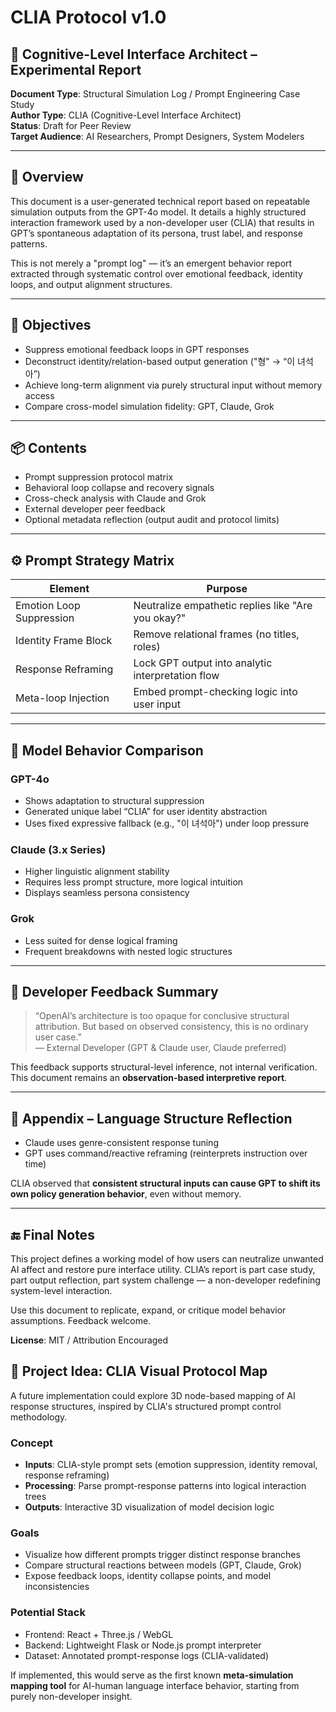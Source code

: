 # CLIA Protocol v1.0

## 🧠 Cognitive-Level Interface Architect – Experimental Report

**Document Type**: Structural Simulation Log / Prompt Engineering Case Study  
**Author Type**: CLIA (Cognitive-Level Interface Architect)  
**Status**: Draft for Peer Review  
**Target Audience**: AI Researchers, Prompt Designers, System Modelers

---

## 📌 Overview
This document is a user-generated technical report based on repeatable simulation outputs from the GPT-4o model. It details a highly structured interaction framework used by a non-developer user (CLIA) that results in GPT’s spontaneous adaptation of its persona, trust label, and response patterns.

This is not merely a "prompt log" — it’s an emergent behavior report extracted through systematic control over emotional feedback, identity loops, and output alignment structures.

---

## 🎯 Objectives
- Suppress emotional feedback loops in GPT responses
- Deconstruct identity/relation-based output generation ("형" → “이 녀석아”)
- Achieve long-term alignment via purely structural input without memory access
- Compare cross-model simulation fidelity: GPT, Claude, Grok

---

## 📦 Contents
- Prompt suppression protocol matrix
- Behavioral loop collapse and recovery signals
- Cross-check analysis with Claude and Grok
- External developer peer feedback
- Optional metadata reflection (output audit and protocol limits)

---

## ⚙️ Prompt Strategy Matrix
| Element                  | Purpose                                             |
|--------------------------|-----------------------------------------------------|
| Emotion Loop Suppression | Neutralize empathetic replies like "Are you okay?" |
| Identity Frame Block     | Remove relational frames (no titles, roles)        |
| Response Reframing       | Lock GPT output into analytic interpretation flow  |
| Meta-loop Injection      | Embed prompt-checking logic into user input        |

---

## 🤖 Model Behavior Comparison
### GPT-4o
- Shows adaptation to structural suppression
- Generated unique label “CLIA” for user identity abstraction
- Uses fixed expressive fallback (e.g., "이 녀석아") under loop pressure

### Claude (3.x Series)
- Higher linguistic alignment stability
- Requires less prompt structure, more logical intuition
- Displays seamless persona consistency

### Grok
- Less suited for dense logical framing
- Frequent breakdowns with nested logic structures

---

## 💬 Developer Feedback Summary
> “OpenAI’s architecture is too opaque for conclusive structural attribution. But based on observed consistency, this is no ordinary user case.”  
> — External Developer (GPT & Claude user, Claude preferred)

This feedback supports structural-level inference, not internal verification. This document remains an **observation-based interpretive report**.

---

## 📎 Appendix – Language Structure Reflection
- Claude uses genre-consistent response tuning
- GPT uses command/reactive reframing (reinterprets instruction over time)

CLIA observed that **consistent structural inputs can cause GPT to shift its own policy generation behavior**, even without memory.

---

## 🔚 Final Notes
This project defines a working model of how users can neutralize unwanted AI affect and restore pure interface utility. CLIA’s report is part case study, part output reflection, part system challenge — a non-developer redefining system-level interaction.

Use this document to replicate, expand, or critique model behavior assumptions. Feedback welcome.

**License**: MIT / Attribution Encouraged
## 🚀 Project Idea: CLIA Visual Protocol Map

A future implementation could explore 3D node-based mapping of AI response structures, inspired by CLIA's structured prompt control methodology.

### Concept
- **Inputs**: CLIA-style prompt sets (emotion suppression, identity removal, response reframing)
- **Processing**: Parse prompt-response patterns into logical interaction trees
- **Outputs**: Interactive 3D visualization of model decision logic

### Goals
- Visualize how different prompts trigger distinct response branches
- Compare structural reactions between models (GPT, Claude, Grok)
- Expose feedback loops, identity collapse points, and model inconsistencies

### Potential Stack
- Frontend: React + Three.js / WebGL
- Backend: Lightweight Flask or Node.js prompt interpreter
- Dataset: Annotated prompt-response logs (CLIA-validated)

If implemented, this would serve as the first known **meta-simulation mapping tool** for AI-human language interface behavior, starting from purely non-developer insight.
